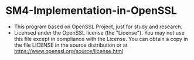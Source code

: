# SM4-Implementation-in-OpenSSL
- This program based on OpenSSL Project, just for study and research.
- Licensed under the OpenSSL license (the "License").  You may not use
  this file except in compliance with the License.  You can obtain a copy
  in the file LICENSE in the source distribution or at
  https://www.openssl.org/source/license.html
